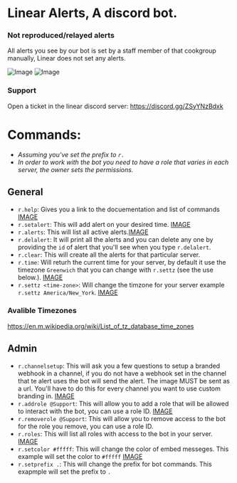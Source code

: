 # Linear Alerts, A discord bot.

### Not reproduced/relayed alerts
All alerts you see by our bot is set by a staff member of that cookgroup manually, Linear does not set any alerts.

![Image](https://cdn.discordapp.com/attachments/793726684741632000/793727557081497640/Screen_Shot_2020-12-30_at_12.29.43_AM.png)
![Image](https://cdn.discordapp.com/attachments/793726684741632000/793730148120657970/Screen_Shot_2020-12-30_at_12.40.03_AM.png)


### Support
Open a ticket in the linear discord server: https://discord.gg/ZSyYNzBdxk

# Commands:
- *Assuming you've set the prefix to `r.`*
- *In order to work with the bot you need to have a role that varies in each server, the owner sets the permissions.*

## General
- `r.help`: Gives you a link to the docuementation and list of commands [IMAGE](https://cdn.discordapp.com/attachments/793726684741632000/793726951311147028/Screen_Shot_2020-12-30_at_12.27.18_AM.png)
- `r.setalert`: This will add alert on your desired time. [IMAGE](https://cdn.discordapp.com/attachments/793726684741632000/793727557081497640/Screen_Shot_2020-12-30_at_12.29.43_AM.png)
- `r.alerts`: This will list all active alerts.[IMAGE](https://cdn.discordapp.com/attachments/793726684741632000/793727759322578974/Screen_Shot_2020-12-30_at_12.30.32_AM.png)
- `r.delalert`: It will print all the alerts and you can delete any one by providing the `id` of alert that you'll see when you type `r.delalert`.
- `r.clear`: This will create all the alerts for that particular server.
- `r.time`: Will returh the current time for your server, by default it use the timezone `Greenwich` that you can change with `r.settz` (see the use below.). [IMAGE](https://cdn.discordapp.com/attachments/793726684741632000/793728008698462208/Screen_Shot_2020-12-30_at_12.31.33_AM.png)
- `r.settz <time-zone>`: Will change the timzone for your server example `r.settz America/New_York`. [IMAGE](https://cdn.discordapp.com/attachments/793726684741632000/793728008698462208/Screen_Shot_2020-12-30_at_12.31.33_AM.png)

### Avalible Timezones
https://en.m.wikipedia.org/wiki/List_of_tz_database_time_zones

## Admin
- `r.channelsetup`: This will ask you a few questions to setup a branded webhook in a channel, if you do not have a webhook set in the channel that te alert uses the bot will send the alert. The image MUST be sent as a url. You'll have to do this for every channel you want to use custom branding in. [IMAGE](https://cdn.discordapp.com/attachments/793726684741632000/793728408051646464/Screen_Shot_2020-12-30_at_12.32.38_AM.png)
- `r.addrole @Support`: This will allow you to add a role that will be allowed to interact with the bot, you can use a role ID. [IMAGE](https://cdn.discordapp.com/attachments/793726684741632000/793728626716573706/Screen_Shot_2020-12-30_at_12.34.00_AM.png)
- `r.removerole @Support`: This will allow you to remove access to the bot for the role you remove, you can use a role ID.
- `r.roles`: This will list all roles with access to the bot in your server. [IMAGE](https://cdn.discordapp.com/attachments/793726684741632000/793728626716573706/Screen_Shot_2020-12-30_at_12.34.00_AM.png)
- `r.setcolor #fffff`: This will change the color of embed messeges. This example will set the color to `#fffff` [IMAGE](https://cdn.discordapp.com/attachments/793726684741632000/793728937359704064/Screen_Shot_2020-12-30_at_12.35.14_AM.png)
- `r.setprefix .`: This will change the prefix for bot commands. This exapmple will set the prefix to `.`
